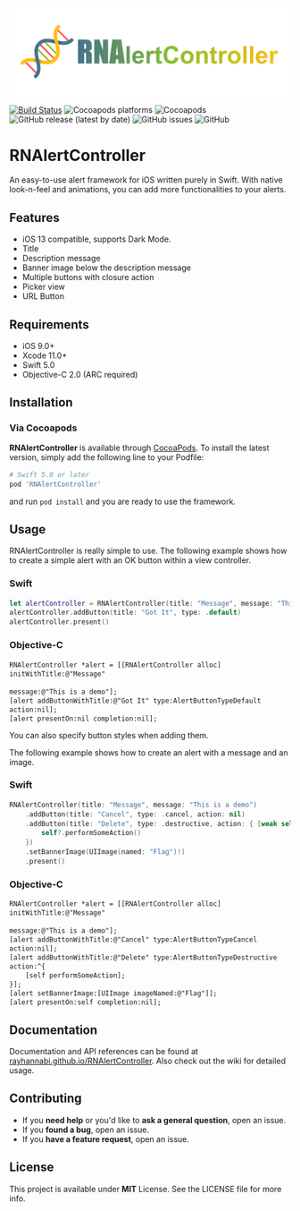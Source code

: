 ![Banner](https://raw.githubusercontent.com/rayhannabi/RNAlertController/master/images/banner.png) 

[![Build Status](https://img.shields.io/travis/rayhannabi/RNAlertController/master?logo=travis%20ci&logoColor=white&style=flat)](https://travis-ci.org/rayhannabi/RNAlertController)
![Cocoapods platforms](https://img.shields.io/cocoapods/p/RNAlertController?color=blue&style=flat)
![Cocoapods](https://img.shields.io/cocoapods/v/RNAlertController?style=flat)
![GitHub release (latest by date)](https://img.shields.io/github/v/release/rayhannabi/RNAlertController?logo=github&style=flat)
![GitHub issues](https://img.shields.io/github/issues/rayhannabi/RNAlertController?style=flat&logo=github)
![GitHub](https://img.shields.io/github/license/rayhannabi/RNAlertController?style=flat)

# RNAlertController

An easy-to-use alert framework for iOS written purely in Swift. With native look-n-feel and animations, you can add more functionalities to your alerts. 

## Features

* iOS 13 compatible, supports Dark Mode.
* Title
* Description message
* Banner image below the description message
* Multiple buttons with closure action
* Picker view
* URL Button

## Requirements

* iOS 9.0+
* Xcode 11.0+
* Swift 5.0
* Objective-C 2.0 (ARC required)

## Installation

### Via Cocoapods
**RNAlertController** is available through [CocoaPods](https://cocoapods.org/pods/RNAlertController). To install the latest version, simply add the following line to your Podfile:

```ruby
# Swift 5.0 or later
pod 'RNAlertController'
```
and run `pod install` and you are ready to use the framework.

## Usage

RNAlertController is really simple to use. The following example shows how to create a simple alert with an OK button within a view controller.

### Swift
```swift
let alertController = RNAlertController(title: "Message", message: "This is a demo")
alertController.addButton(title: "Got It", type: .default)
alertController.present()
```

### Objective-C
```objc
RNAlertController *alert = [[RNAlertController alloc] initWithTitle:@"Message" 
                                                            message:@"This is a demo"];
[alert addButtonWithTitle:@"Got It" type:AlertButtonTypeDefault action:nil];
[alert presentOn:nil completion:nil];
```

You can also specify button styles when adding them.

The following example shows how to create an alert with a message and an image.

### Swift

```swift
RNAlertController(title: "Message", message: "This is a demo")
    .addButton(title: "Cancel", type: .cancel, action: nil)
    .addButton(title: "Delete", type: .destructive, action: { [weak self] in
        self?.performSomeAction()
    })
    .setBannerImage(UIImage(named: "Flag")!)
    .present()
```

### Objective-C

```objc
RNAlertController *alert = [[RNAlertController alloc] initWithTitle:@"Message"
                                                            message:@"This is a demo"];
[alert addButtonWithTitle:@"Cancel" type:AlertButtonTypeCancel action:nil];
[alert addButtonWithTitle:@"Delete" type:AlertButtonTypeDestructive action:^{
    [self performSomeAction];
}];
[alert setBannerImage:[UIImage imageNamed:@"Flag"]];
[alert presentOn:self completion:nil];
```



## Documentation

Documentation and API references can be found at [rayhannabi.github.io/RNAlertController](https://rayhannabi.github.io/RNAlertController). Also check out the wiki for detailed usage.



## Contributing

- If you **need help** or you'd like to **ask a general question**, open an issue.
- If you **found a bug**, open an issue.
- If you **have a feature request**, open an issue.



## License

This project is available under **MIT** License. See the LICENSE file for more info.
